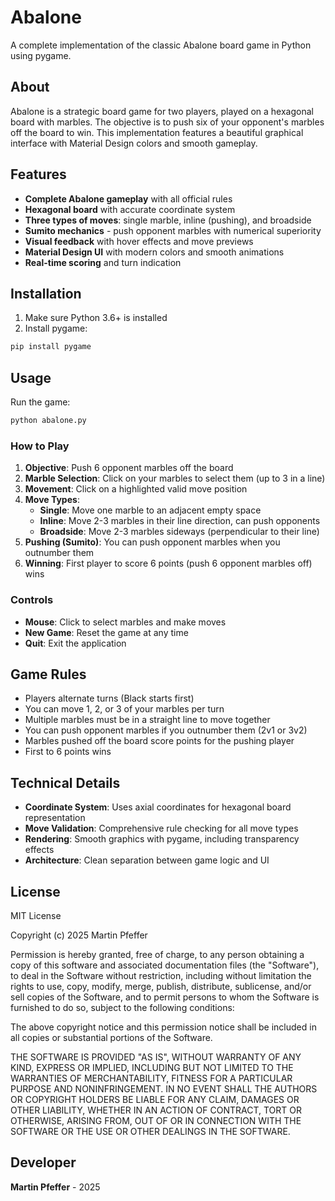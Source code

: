 # Abalone

A complete implementation of the classic Abalone board game in Python using pygame.

## About

Abalone is a strategic board game for two players, played on a hexagonal board with marbles. The objective is to push six of your opponent's marbles off the board to win. This implementation features a beautiful graphical interface with Material Design colors and smooth gameplay.

## Features

- **Complete Abalone gameplay** with all official rules
- **Hexagonal board** with accurate coordinate system
- **Three types of moves**: single marble, inline (pushing), and broadside
- **Sumito mechanics** - push opponent marbles with numerical superiority
- **Visual feedback** with hover effects and move previews
- **Material Design UI** with modern colors and smooth animations
- **Real-time scoring** and turn indication

## Installation

1. Make sure Python 3.6+ is installed
2. Install pygame:
```bash
pip install pygame
```

## Usage

Run the game:
```bash
python abalone.py
```

### How to Play

1. **Objective**: Push 6 opponent marbles off the board
2. **Marble Selection**: Click on your marbles to select them (up to 3 in a line)
3. **Movement**: Click on a highlighted valid move position
4. **Move Types**:
   - **Single**: Move one marble to an adjacent empty space
   - **Inline**: Move 2-3 marbles in their line direction, can push opponents
   - **Broadside**: Move 2-3 marbles sideways (perpendicular to their line)
5. **Pushing (Sumito)**: You can push opponent marbles when you outnumber them
6. **Winning**: First player to score 6 points (push 6 opponent marbles off) wins

### Controls

- **Mouse**: Click to select marbles and make moves
- **New Game**: Reset the game at any time
- **Quit**: Exit the application

## Game Rules

- Players alternate turns (Black starts first)
- You can move 1, 2, or 3 of your marbles per turn
- Multiple marbles must be in a straight line to move together
- You can push opponent marbles if you outnumber them (2v1 or 3v2)
- Marbles pushed off the board score points for the pushing player
- First to 6 points wins

## Technical Details

- **Coordinate System**: Uses axial coordinates for hexagonal board representation
- **Move Validation**: Comprehensive rule checking for all move types
- **Rendering**: Smooth graphics with pygame, including transparency effects
- **Architecture**: Clean separation between game logic and UI

## License

MIT License

Copyright (c) 2025 Martin Pfeffer

Permission is hereby granted, free of charge, to any person obtaining a copy
of this software and associated documentation files (the "Software"), to deal
in the Software without restriction, including without limitation the rights
to use, copy, modify, merge, publish, distribute, sublicense, and/or sell
copies of the Software, and to permit persons to whom the Software is
furnished to do so, subject to the following conditions:

The above copyright notice and this permission notice shall be included in all
copies or substantial portions of the Software.

THE SOFTWARE IS PROVIDED "AS IS", WITHOUT WARRANTY OF ANY KIND, EXPRESS OR
IMPLIED, INCLUDING BUT NOT LIMITED TO THE WARRANTIES OF MERCHANTABILITY,
FITNESS FOR A PARTICULAR PURPOSE AND NONINFRINGEMENT. IN NO EVENT SHALL THE
AUTHORS OR COPYRIGHT HOLDERS BE LIABLE FOR ANY CLAIM, DAMAGES OR OTHER
LIABILITY, WHETHER IN AN ACTION OF CONTRACT, TORT OR OTHERWISE, ARISING FROM,
OUT OF OR IN CONNECTION WITH THE SOFTWARE OR THE USE OR OTHER DEALINGS IN THE
SOFTWARE.

## Developer

**Martin Pfeffer** - 2025